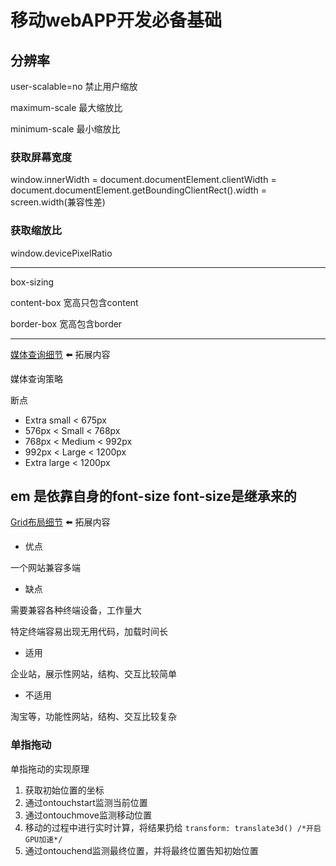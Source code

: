 # 移动webAPP开发必备基础
## 分辨率
user-scalable=no 禁止用户缩放

maximum-scale 最大缩放比

minimum-scale 最小缩放比

### 获取屏幕宽度
window.innerWidth = document.documentElement.clientWidth = document.documentElement.getBoundingClientRect().width = screen.width(兼容性差)

### 获取缩放比
window.devicePixelRatio

---

box-sizing

content-box 宽高只包含content

border-box 宽高包含border

---
[媒体查询细节](https://www.runoob.com/cssref/css3-pr-mediaquery.html)  ⬅️ 拓展内容

媒体查询策略

断点

- Extra small < 675px
- 576px < Small < 768px
- 768px < Medium < 992px
- 992px < Large < 1200px
- Extra large < 1200px

em 是依靠自身的font-size font-size是继承来的
---
[Grid布局细节](http://www.ruanyifeng.com/blog/2019/03/grid-layout-tutorial.html)  ⬅️ 拓展内容

- 优点

一个网站兼容多端
- 缺点

需要兼容各种终端设备，工作量大

特定终端容易出现无用代码，加载时间长
- 适用

企业站，展示性网站，结构、交互比较简单
- 不适用

淘宝等，功能性网站，结构、交互比较复杂

### 单指拖动
单指拖动的实现原理

1. 获取初始位置的坐标
2. 通过ontouchstart监测当前位置
3. 通过ontouchmove监测移动位置
4. 移动的过程中进行实时计算，将结果扔给 `transform: translate3d() /*开启GPU加速*/`
5. 通过ontouchend监测最终位置，并将最终位置告知初始位置
